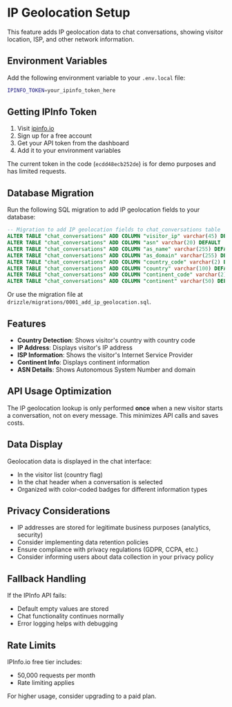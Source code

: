 # IP Geolocation Setup

This feature adds IP geolocation data to chat conversations, showing visitor location, ISP, and other network information.

## Environment Variables

Add the following environment variable to your `.env.local` file:

```bash
IPINFO_TOKEN=your_ipinfo_token_here
```

## Getting IPInfo Token

1. Visit [ipinfo.io](https://ipinfo.io/)
2. Sign up for a free account
3. Get your API token from the dashboard
4. Add it to your environment variables

The current token in the code (`ecdd48ecb252de`) is for demo purposes and has limited requests.

## Database Migration

Run the following SQL migration to add IP geolocation fields to your database:

```sql
-- Migration to add IP geolocation fields to chat_conversations table
ALTER TABLE "chat_conversations" ADD COLUMN "visitor_ip" varchar(45) DEFAULT '' NOT NULL;
ALTER TABLE "chat_conversations" ADD COLUMN "asn" varchar(20) DEFAULT '' NOT NULL;
ALTER TABLE "chat_conversations" ADD COLUMN "as_name" varchar(255) DEFAULT '' NOT NULL;
ALTER TABLE "chat_conversations" ADD COLUMN "as_domain" varchar(255) DEFAULT '' NOT NULL;
ALTER TABLE "chat_conversations" ADD COLUMN "country_code" varchar(2) DEFAULT '' NOT NULL;
ALTER TABLE "chat_conversations" ADD COLUMN "country" varchar(100) DEFAULT '' NOT NULL;
ALTER TABLE "chat_conversations" ADD COLUMN "continent_code" varchar(2) DEFAULT '' NOT NULL;
ALTER TABLE "chat_conversations" ADD COLUMN "continent" varchar(50) DEFAULT '' NOT NULL;
```

Or use the migration file at `drizzle/migrations/0001_add_ip_geolocation.sql`.

## Features

- **Country Detection**: Shows visitor's country with country code
- **IP Address**: Displays visitor's IP address
- **ISP Information**: Shows the visitor's Internet Service Provider
- **Continent Info**: Displays continent information
- **ASN Details**: Shows Autonomous System Number and domain

## API Usage Optimization

The IP geolocation lookup is only performed **once** when a new visitor starts a conversation, not on every message. This minimizes API calls and saves costs.

## Data Display

Geolocation data is displayed in the chat interface:

- In the visitor list (country flag)
- In the chat header when a conversation is selected
- Organized with color-coded badges for different information types

## Privacy Considerations

- IP addresses are stored for legitimate business purposes (analytics, security)
- Consider implementing data retention policies
- Ensure compliance with privacy regulations (GDPR, CCPA, etc.)
- Consider informing users about data collection in your privacy policy

## Fallback Handling

If the IPInfo API fails:
- Default empty values are stored
- Chat functionality continues normally
- Error logging helps with debugging

## Rate Limits

IPInfo.io free tier includes:
- 50,000 requests per month
- Rate limiting applies

For higher usage, consider upgrading to a paid plan.
